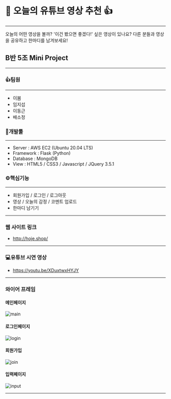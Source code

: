 # 👀 **오늘의 유튜브 영상 추천** 👍

---

오늘의 어떤 영상을 볼까?
'이건 봤으면 좋겠다!' 싶은 영상이 있나요?
다른 분들과 영상을 공유하고 한마디를 남겨보세요!


## **B반 5조 Mini Project**

---

### 👍**팀원**

---

- 이봄
- 임지섭
- 이동근
- 배소정


### 🔧**개발툴**

---

- Server : AWS EC2 (Ubuntu 20.04 LTS)
- Framework : Flask (Python)
- Database : MongoDB
- View : HTML5 / CSS3 / Javascript / JQuery 3.5.1

### **⚙핵심기능**

---

- 회원가입 / 로그인 / 로그아웃
- 영상 / 오늘의 감정 / 코멘트 업로드
- 한마디 남기기

---

### **웹 사이트 링크**

- http://hoje.shop/

---

### **💻유튜브 시연 영상**

- https://youtu.be/XDuxtwxHYJY

---

### **와이어 프레임**

#### **메인페이지**
![main](https://img1.daumcdn.net/thumb/R1280x0/?scode=mtistory2&fname=https%3A%2F%2Fblog.kakaocdn.net%2Fdn%2FcLuYAB%2FbtrFinhhOil%2F5WGcD1ma98wdpKTIUA7EoK%2Fimg.png)

#### **로그인페이지**
![login](https://img1.daumcdn.net/thumb/R1280x0/?scode=mtistory2&fname=https%3A%2F%2Fblog.kakaocdn.net%2Fdn%2FbNuQaH%2FbtrFfZancQL%2Fk8x4AjpxYhvvFXHL4NJZd1%2Fimg.png)

#### **회원가입**
![join](https://img1.daumcdn.net/thumb/R1280x0/?scode=mtistory2&fname=https%3A%2F%2Fblog.kakaocdn.net%2Fdn%2FrAc8K%2FbtrFaLiS5gm%2Fd8JeAqlQ6kl10CDGeURIZ0%2Fimg.png)

#### **입력페이지**
![input](https://img1.daumcdn.net/thumb/R1280x0/?scode=mtistory2&fname=https%3A%2F%2Fblog.kakaocdn.net%2Fdn%2FKKxt8%2FbtrFioN3eGC%2FoFperuyntKp4finLeDM8nk%2Fimg.png)

---
